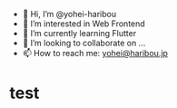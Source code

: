 - 👋 Hi, I’m @yohei-haribou
- 👀 I’m interested in Web Frontend
- 🌱 I’m currently learning Flutter
- 💞️ I’m looking to collaborate on ...
- 📫 How to reach me: yohei@haribou.jp

# test
<!---
yohei-haribou/yohei-haribou is a ✨ special ✨ repository because its `README.md` (this file) appears on your GitHub profile.
You can click the Preview link to take a look at your changes.
--->

